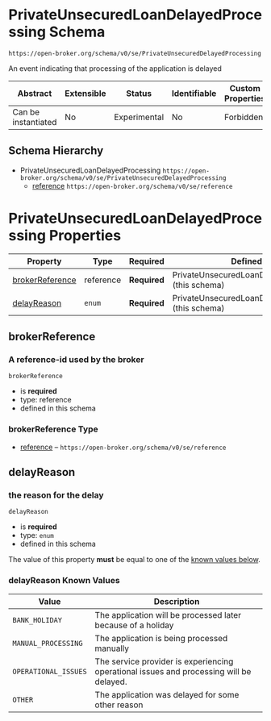 
# PrivateUnsecuredLoanDelayedProcessing Schema

```
https://open-broker.org/schema/v0/se/PrivateUnsecuredDelayedProcessing
```

An event indicating that processing of the application is delayed


| Abstract | Extensible | Status | Identifiable | Custom Properties | Additional Properties | Defined In |
|----------|------------|--------|--------------|-------------------|-----------------------|------------|
| Can be instantiated | No | Experimental | No | Forbidden | Forbidden | [PrivateUnsecuredLoanDelayedProcessing.json](PrivateUnsecuredLoanDelayedProcessing.json) |
## Schema Hierarchy

* PrivateUnsecuredLoanDelayedProcessing `https://open-broker.org/schema/v0/se/PrivateUnsecuredDelayedProcessing`
  * [reference](reference.md) `https://open-broker.org/schema/v0/se/reference`


# PrivateUnsecuredLoanDelayedProcessing Properties

| Property | Type | Required | Defined by |
|----------|------|----------|------------|
| [brokerReference](#brokerreference) | reference | **Required** | PrivateUnsecuredLoanDelayedProcessing (this schema) |
| [delayReason](#delayreason) | `enum` | **Required** | PrivateUnsecuredLoanDelayedProcessing (this schema) |

## brokerReference
### A reference-id used by the broker

`brokerReference`
* is **required**
* type: reference
* defined in this schema

### brokerReference Type


* [reference](reference.md) – `https://open-broker.org/schema/v0/se/reference`





## delayReason
### the reason for the delay

`delayReason`
* is **required**
* type: `enum`
* defined in this schema

The value of this property **must** be equal to one of the [known values below](#delayreason-known-values).

### delayReason Known Values
| Value | Description |
|-------|-------------|
| `BANK_HOLIDAY` | The application will be processed later because of a holiday |
| `MANUAL_PROCESSING` | The application is being processed manually |
| `OPERATIONAL_ISSUES` | The service provider is experiencing operational issues and processing will be delayed. |
| `OTHER` | The application was delayed for some other reason |



